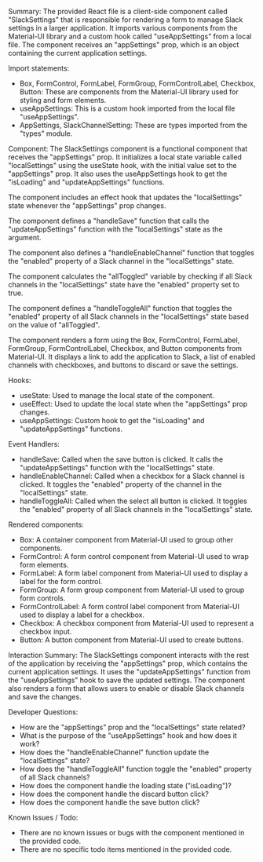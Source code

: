 Summary:
The provided React file is a client-side component called "SlackSettings" that is responsible for rendering a form to manage Slack settings in a larger application. It imports various components from the Material-UI library and a custom hook called "useAppSettings" from a local file. The component receives an "appSettings" prop, which is an object containing the current application settings.

Import statements:
- Box, FormControl, FormLabel, FormGroup, FormControlLabel, Checkbox, Button: These are components from the Material-UI library used for styling and form elements.
- useAppSettings: This is a custom hook imported from the local file "useAppSettings".
- AppSettings, SlackChannelSetting: These are types imported from the "types" module.

Component:
The SlackSettings component is a functional component that receives the "appSettings" prop. It initializes a local state variable called "localSettings" using the useState hook, with the initial value set to the "appSettings" prop. It also uses the useAppSettings hook to get the "isLoading" and "updateAppSettings" functions.

The component includes an effect hook that updates the "localSettings" state whenever the "appSettings" prop changes.

The component defines a "handleSave" function that calls the "updateAppSettings" function with the "localSettings" state as the argument.

The component also defines a "handleEnableChannel" function that toggles the "enabled" property of a Slack channel in the "localSettings" state.

The component calculates the "allToggled" variable by checking if all Slack channels in the "localSettings" state have the "enabled" property set to true.

The component defines a "handleToggleAll" function that toggles the "enabled" property of all Slack channels in the "localSettings" state based on the value of "allToggled".

The component renders a form using the Box, FormControl, FormLabel, FormGroup, FormControlLabel, Checkbox, and Button components from Material-UI. It displays a link to add the application to Slack, a list of enabled channels with checkboxes, and buttons to discard or save the settings.

Hooks:
- useState: Used to manage the local state of the component.
- useEffect: Used to update the local state when the "appSettings" prop changes.
- useAppSettings: Custom hook to get the "isLoading" and "updateAppSettings" functions.

Event Handlers:
- handleSave: Called when the save button is clicked. It calls the "updateAppSettings" function with the "localSettings" state.
- handleEnableChannel: Called when a checkbox for a Slack channel is clicked. It toggles the "enabled" property of the channel in the "localSettings" state.
- handleToggleAll: Called when the select all button is clicked. It toggles the "enabled" property of all Slack channels in the "localSettings" state.

Rendered components:
- Box: A container component from Material-UI used to group other components.
- FormControl: A form control component from Material-UI used to wrap form elements.
- FormLabel: A form label component from Material-UI used to display a label for the form control.
- FormGroup: A form group component from Material-UI used to group form controls.
- FormControlLabel: A form control label component from Material-UI used to display a label for a checkbox.
- Checkbox: A checkbox component from Material-UI used to represent a checkbox input.
- Button: A button component from Material-UI used to create buttons.

Interaction Summary:
The SlackSettings component interacts with the rest of the application by receiving the "appSettings" prop, which contains the current application settings. It uses the "updateAppSettings" function from the "useAppSettings" hook to save the updated settings. The component also renders a form that allows users to enable or disable Slack channels and save the changes.

Developer Questions:
- How are the "appSettings" prop and the "localSettings" state related?
- What is the purpose of the "useAppSettings" hook and how does it work?
- How does the "handleEnableChannel" function update the "localSettings" state?
- How does the "handleToggleAll" function toggle the "enabled" property of all Slack channels?
- How does the component handle the loading state ("isLoading")?
- How does the component handle the discard button click?
- How does the component handle the save button click?

Known Issues / Todo:
- There are no known issues or bugs with the component mentioned in the provided code.
- There are no specific todo items mentioned in the provided code.